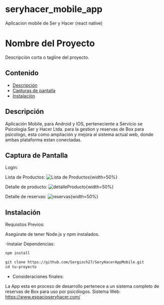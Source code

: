 # seryhacer_mobile_app
Aplicacion mobile de Ser y Hacer (react native)
# Nombre del Proyecto

Descripción corta o tagline del proyecto.

## Contenido

- [Descripción](#descripción)
- [Capturas de pantalla](#screenshot)
- [Instalación](#instalación)

## Descripción

Aplicación Mobile, para Android y IOS, perteneciente a Servicio se Psicologia Ser y Hacer Ltda. para la gestion y reservas de Box para psicologo, esta como ampliación y mejora al sistema actual web, donde ambas plataforma estan conectadas.

## Captura de Pantalla 

Login:

Lista de Productos:
![Lista de Productos](https://www.espacioseryhacer.com/wp-content/uploads/2024/02/Screenshot_1707932011.png){width=50%}

Detalle de producto:
![detalleProducto](https://www.espacioseryhacer.com/wp-content/uploads/2024/02/Screenshot_1707932021.png){width=50%}

Detalle de reservas:
![reservas](https://www.espacioseryhacer.com/wp-content/uploads/2024/02/Screenshot_1708103964.png){width=50%}

## Instalación

Requisitos Previos:

Asegúrate de tener Node.js y npm instalados.

-Instalar Dependencias:

```markdown
npm install
```

```markdown
git clone https://github.com/Sergioch27/SeryHacerAppMobile.git
cd tu-proyecto
```
- Consideraciones finales:

La App esta en proceso de desarrollo pertenece a un sistema completo de reservas de Box para uso por psicólogos. 
Sistema Web: https://www.espacioseryhacer.com/


